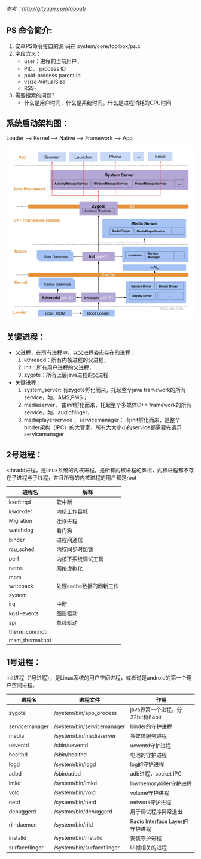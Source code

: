 ###### 参考：http://gityuan.com/about/

## PS 命令简介:

1. 安卓PS命令接口的源 码在 system/core/toolbox/ps.c
2. 字段含义：
    * user：进程的当前用户，
    * PID， process ID
    * ppid-process parent id
    * vsize-VirtualSize
    * RSS-
3. 需要搜索的问题?
    * 什么是用户时间，什么是系统时间。什么是进程消耗的CPU时间


## 系统启动架构图：
Loader --> Kernel --> Native --> Framework --> App

![系统架构图](attachment/android-boot.jpg)

## 关键进程：
* 父进程，在所有进程中，以父进程姿态存在的进程  ，
     1. kthreadd：所有内核进程的父进程，
     2. init：所有用户进程的父进程，
     3. zygote：所有上层java进程的父进程
* 关键进程：
    1. system_server: 有zygote孵化而来，托起整个java framework的所有service，如，AMS,PMS；
    2. mediaserver， 由init孵化而来，托起整个多媒体C++ framework的所有service，如，audioflinger，
    3. mediaplayerservice； servicemanager： 有init孵化而来，是整个binder架构（IPC）的大管家，所有大大小小的service都需要先请示servicemanager

## 2号进程：
kthradd进程，是linux系统的内核进程，是所有内核进程的鼻祖，内核进程都不存在子进程与子线程，并且所有的内核进程的用户都是root

进程名|解释
------|-----
ksoftirqd|软中断
kworkder|内核工作县城
Migration|迁移进程
watchdog|看门狗
binder|进程间通信
rcu_sched|内核同步时加锁
perf|内核下系统调试工具
netns|网络虚拟化
mpm|
writeback|处理cache数据的刷新工作
system|
irq|中断
kgsl-events|图形驱动
spi|总线驱动
therm_core:noti|
msm_thermal:hot|


## 1号进程：
init进程（1号进程），是Linux系统的用户空间进程，或者说是android的第一个用户空间进程。

进程名 | 进程文件 | 作用
-------|-------|-----
zygote | /system/bin/app_process  | java界第一个进程，分32bit和64bit
servicemanager | /system/bin/servicemanager  | binder的守护进程
media | /system/bin/mediaserver  | 多媒体服务进程
ueventd|/sbin/ueventd|ueventd守护进程
healthd|/sbin/healthd|电池的守护进程
logd|/system/bin/logd|log的守护进程
adbd|/sbin/adbd|adb进程，socket IPC
lmkd|/system/bin/lmkd|lowmemorykiller守护进程
vold|/system/bin/vold|volume守护进程
netd|/system/bin/netd|network守护进程
debuggerd|/systme/bin/debuggerd|用于调试程序异常退出
ril-daemon|/system/bin/rild|Radio Interface Layer的守护进程
installd|/system/bin/installd|安装守护进程
surfaceflinger|/system/bin/surfaceflinger|UI帧相关的进程
